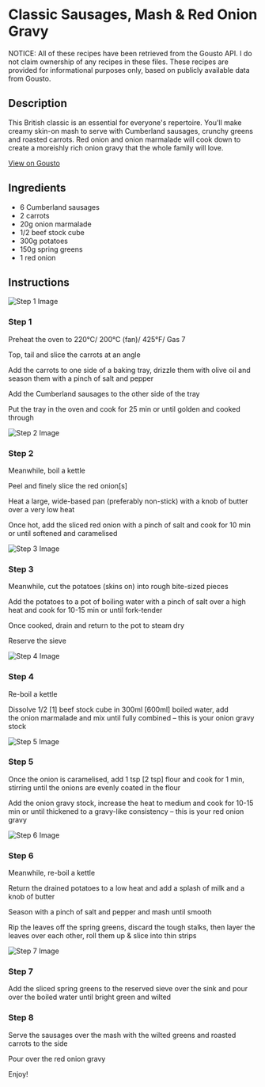 # Classic Sausages, Mash & Red Onion Gravy

NOTICE: All of these recipes have been retrieved from the Gousto API. I do not claim ownership of any recipes in these files. These recipes are provided for informational purposes only, based on publicly available data from Gousto.

## Description

This British classic is an essential for everyone's repertoire. You'll make creamy skin-on mash to serve with Cumberland sausages, crunchy greens and roasted carrots. Red onion and onion marmalade will cook down to create a moreishly rich onion gravy that the whole family will love.

[View on Gousto](https://www.gousto.co.uk/recipes/cookbook/classic-sausages-mash-red-onion-gravy)

## Ingredients

- 6 Cumberland sausages
- 2 carrots
- 20g onion marmalade
- 1/2 beef stock cube
- 300g potatoes
- 150g spring greens
- 1 red onion

## Instructions

![Step 1 Image](https://production-media.gousto.co.uk/cms/recipe-step-image/1488.-step-1-x200.jpg)

### Step 1

Preheat the oven to 220°C/ 200°C (fan)/ 425°F/ Gas 7 


Top, tail and slice the carrots at an angle


Add the carrots to one side of a baking tray, drizzle them with olive oil and season them with a pinch of salt and pepper


Add the Cumberland sausages to the other side of the tray


Put the tray in the oven and cook for 25 min or until golden and cooked through

![Step 2 Image](https://production-media.gousto.co.uk/cms/recipe-step-image/1488.-step-2-x200.jpg)

### Step 2

Meanwhile, boil a kettle


Peel and finely slice the red onion<span class="text-danger">[s] </span>


Heat a large, wide-based pan (preferably non-stick) with a knob of butter over a very low heat


Once hot, add the sliced red onion with a pinch of salt and cook for 10 min or until softened and caramelised

![Step 3 Image](https://production-media.gousto.co.uk/cms/recipe-step-image/1488.-step-3-x200.jpg)

### Step 3

Meanwhile, cut the potatoes (skins on) into rough bite-sized pieces


Add the potatoes to a pot of boiling water with a pinch of salt over a high heat and cook for 10-15 min or until fork-tender


Once cooked, drain and return to the pot to steam dry


Reserve the sieve

![Step 4 Image](https://production-media.gousto.co.uk/cms/recipe-step-image/1488.-step-4-x200.jpg)

### Step 4

Re-boil a kettle 


Dissolve 1/2 <span class="text-danger">[1]</span> beef stock cube in 300ml <span class="text-danger">[600ml]</span> boiled water, add the onion marmalade and mix until fully combined – this is your onion gravy stock

![Step 5 Image](https://production-media.gousto.co.uk/cms/recipe-step-image/1488.-step-5-x200.jpg)

### Step 5

Once the onion is caramelised, add 1 tsp <span class="text-danger">[2 tsp]</span> flour and cook for 1 min, stirring until the onions are evenly coated in the flour


Add the onion gravy stock, increase the heat to medium and cook for 10-15 min or until thickened to a gravy-like consistency – this is your red onion gravy

![Step 6 Image](https://production-media.gousto.co.uk/cms/recipe-step-image/1488.-step-6-x200.jpg)

### Step 6

Meanwhile, re-boil a kettle


Return the drained potatoes to a low heat and add a splash of milk and a knob of butter


Season with a pinch of salt and pepper and mash until smooth


<span class="text-highlight">Rip the leaves off the spring greens, discard the tough stalks, then layer the leaves over each other, roll them up &amp; slice into thin strips</span>

![Step 7 Image](https://production-media.gousto.co.uk/cms/recipe-step-image/1488.-step-7-x200.jpg)

### Step 7

Add the<span class="text-highlight"> sliced spring greens</span> to the reserved sieve over the sink and pour over the boiled water until bright green and wilted

### Step 8

Serve the sausages over the mash with the wilted <span class="text-highlight">greens</span> and roasted carrots to the side


Pour over the red onion gravy


Enjoy!

